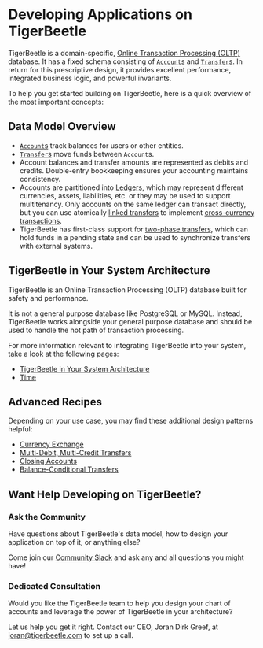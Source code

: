 # Developing Applications on TigerBeetle

TigerBeetle is a domain-specific, [Online Transaction Processing (OLTP)](../about/oltp.md) database.
It has a fixed schema consisting of [`Account`s](../api-reference/accounts.md) and
[`Transfer`s](../api-reference/transfers.md). In return for this prescriptive design, it provides
excellent performance, integrated business logic, and powerful invariants.

To help you get started building on TigerBeetle, here is a quick overview of the most important
concepts:

## Data Model Overview

- [`Account`s](../api-reference/accounts.md) track balances for users or other entities.
- [`Transfer`s](../api-reference/transfers.md) move funds between `Account`s.
- Account balances and transfer amounts are represented as debits and credits. Double-entry
  bookkeeping ensures your accounting maintains consistency.
- Accounts are partitioned into [Ledgers](./data-modeling.md#ledgers), which may represent different
  currencies, assets, liabilities, etc. or they may be used to support multitenancy. Only accounts
  on the same ledger can transact directly, but you can use atomically
  [linked transfers](../api-reference/requests/README.md#linked-events) to implement
  [cross-currency transactions](./recipes/currency-exchange.md).
- TigerBeetle has first-class support for [two-phase transfers](./two-phase-transfers.md), which can
  hold funds in a pending state and can be used to synchronize transfers with external systems.

## TigerBeetle in Your System Architecture

TigerBeetle is an Online Transaction Processing (OLTP) database built for safety and performance.

It is not a general purpose database like PostgreSQL or MySQL. Instead, TigerBeetle works alongside
your general purpose database and should be used to handle the hot path of transaction processing.

For more information relevant to integrating TigerBeetle into your system, take a look at the
following pages:

- [TigerBeetle in Your System Architecture](./system-architecture.md)
- [Time](./time.md)

## Advanced Recipes

Depending on your use case, you may find these additional design patterns helpful:

- [Currency Exchange](./recipes/currency-exchange.md)
- [Multi-Debit, Multi-Credit Transfers](./recipes/multi-debit-credit-transfers.md)
- [Closing Accounts](./recipes/close-account.md)
- [Balance-Conditional Transfers](./recipes/balance-conditional-transfers.md)

## Want Help Developing on TigerBeetle?

### Ask the Community

Have questions about TigerBeetle's data model, how to design your application on top of it, or
anything else?

Come join our [Community Slack](https://slack.tigerbeetle.com/invite) and ask any and all questions
you might have!

### Dedicated Consultation

Would you like the TigerBeetle team to help you design your chart of accounts and leverage the power
of TigerBeetle in your architecture?

Let us help you get it right. Contact our CEO, Joran Dirk Greef, at <joran@tigerbeetle.com> to set
up a call.

